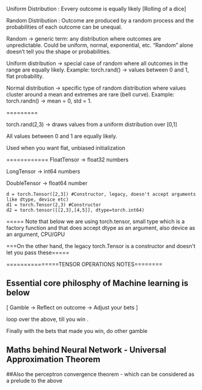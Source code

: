 Uniform Distribution : Evvery outcome is equally likely [Rolling of a dice]

Random Distribution : Outcome are produced by a random process and the probabilities of each outcome
can be unequal. 

Random → generic term: any distribution where outcomes are unpredictable. Could be uniform, normal, exponential, etc. “Random” alone doesn’t tell you the shape or probabilities.

Uniform distribution → special case of random where all outcomes in the range are equally likely. Example: torch.rand() → values between 0 and 1, flat probability.

Normal distribution → specific type of random distribution where values cluster around a mean and extremes are rare (bell curve). Example: torch.randn() → mean = 0, std = 1.

=========

torch.rand(2,3) → draws values from a uniform distribution over [0,1]

All values between 0 and 1 are equally likely.

Used when you want flat, unbiased initialization 

============
FloatTensor -> float32 numbers 

LongTensor -> int64 numbers

DoubleTensor -> float64 number

```
d = torch.Tensor([2,3]) #Constructor, legacy, doesn't accept arguments like dtype, device etc)
d1 = torch.Tensor(2,3) #Constructor
d2 = torch.tensor([[2,3],[4,5]], dtype=torch.int64)
```
=====
Note that below we are using torch.tensor, small type which is a factory function and that does accept dtype as an argument, also device as an argument, CPU/GPU

===On the other hand, the legacy torch.Tensor is a constructor and doesn't let you pass these=====


===============TENSOR OPERATIONS NOTES========


## Essential core philosphy of Machine learning is below 

[ Gamble -> Reflect on outcome -> Adjust your bets ]

loop over the above, till you win .

Finally with the bets that made you win, do other gamble 

## Maths behind Neural Network - Universal Approximation Theorem

##Also the perceptron convergence theorem - which can be considered as a prelude to the above 
